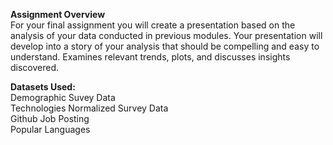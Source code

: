 
**Assignment Overview** <br/>
For your final assignment you will create a presentation based on the analysis of your data conducted in previous modules. Your presentation will develop into a story of your analysis that should be compelling and easy to understand. Examines relevant trends, plots, and discusses insights discovered. <br/>

**Datasets Used:** <br/>
Demographic Suvey Data  <br/>
Technologies Normalized Survey Data <br/>
Github Job Posting <br/>
Popular Languages <br/>

